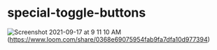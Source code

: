 # special-toggle-buttons
![Screenshot 2021-09-17 at 9 11 10 AM](https://user-images.githubusercontent.com/76033808/133723296-bcd2343d-5471-48bc-a1cb-92d6439984af.png)
(https://www.loom.com/share/0368e69075954fab9fa7dfa10d977394)
